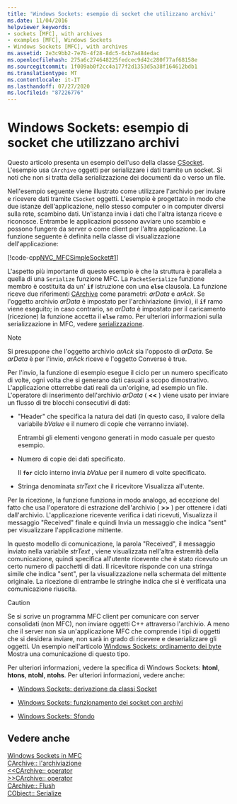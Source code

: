 ```yaml
---
title: 'Windows Sockets: esempio di socket che utilizzano archivi'
ms.date: 11/04/2016
helpviewer_keywords:
- sockets [MFC], with archives
- examples [MFC], Windows Sockets
- Windows Sockets [MFC], with archives
ms.assetid: 2e3c9bb2-7e7b-4f28-8dc5-6cb7a484edac
ms.openlocfilehash: 275a6c274648225fedcec9d42c280f77af68158e
ms.sourcegitcommit: 1f009ab0f2cc4a177f2d1353d5a38f164612bdb1
ms.translationtype: MT
ms.contentlocale: it-IT
ms.lasthandoff: 07/27/2020
ms.locfileid: "87226776"
---
```

# <a name="windows-sockets-example-of-sockets-using-archives"></a>Windows Sockets: esempio di socket che utilizzano archivi

Questo articolo presenta un esempio dell'uso della classe [CSocket](../mfc/reference/csocket-class.md). L'esempio usa `CArchive` oggetti per serializzare i dati tramite un socket. Si noti che non si tratta della serializzazione dei documenti da o verso un file.

Nell'esempio seguente viene illustrato come utilizzare l'archivio per inviare e ricevere dati tramite `CSocket` oggetti. L'esempio è progettato in modo che due istanze dell'applicazione, nello stesso computer o in computer diversi sulla rete, scambino dati. Un'istanza invia i dati che l'altra istanza riceve e riconosce. Entrambe le applicazioni possono avviare uno scambio e possono fungere da server o come client per l'altra applicazione. La funzione seguente è definita nella classe di visualizzazione dell'applicazione:

[!code-cpp[NVC_MFCSimpleSocket#1](../mfc/codesnippet/cpp/windows-sockets-example-of-sockets-using-archives_1.cpp)]

L'aspetto più importante di questo esempio è che la struttura è parallela a quella di una `Serialize` funzione MFC. La `PacketSerialize` funzione membro è costituita da un' **`if`** istruzione con una **`else`** clausola. La funzione riceve due riferimenti [CArchive](../mfc/reference/carchive-class.md) come parametri: *arData* e *arAck*. Se l'oggetto archivio *arData* è impostato per l'archiviazione (invio), il **`if`** ramo viene eseguito; in caso contrario, se *arData* è impostato per il caricamento (ricezione) la funzione accetta il **`else`** ramo. Per ulteriori informazioni sulla serializzazione in MFC, vedere [serializzazione](../mfc/how-to-make-a-type-safe-collection.md).

> [!NOTE]
> Si presuppone che l'oggetto archivio *arAck* sia l'opposto di *arData*. Se *arData* è per l'invio, *arAck* riceve e l'oggetto Converse è true.

Per l'invio, la funzione di esempio esegue il ciclo per un numero specificato di volte, ogni volta che si generano dati casuali a scopo dimostrativo. L'applicazione otterrebbe dati reali da un'origine, ad esempio un file. L'operatore di inserimento dell'archivio *arData* ( **<<** ) viene usato per inviare un flusso di tre blocchi consecutivi di dati:

- "Header" che specifica la natura dei dati (in questo caso, il valore della variabile *bValue* e il numero di copie che verranno inviate).

   Entrambi gli elementi vengono generati in modo casuale per questo esempio.

- Numero di copie dei dati specificato.

   Il **`for`** ciclo interno invia *bValue* per il numero di volte specificato.

- Stringa denominata *strText* che il ricevitore Visualizza all'utente.

Per la ricezione, la funzione funziona in modo analogo, ad eccezione del fatto che usa l'operatore di estrazione dell'archivio ( **>>** ) per ottenere i dati dall'archivio. L'applicazione ricevente verifica i dati ricevuti, Visualizza il messaggio "Received" finale e quindi Invia un messaggio che indica "sent" per visualizzare l'applicazione mittente.

In questo modello di comunicazione, la parola "Received", il messaggio inviato nella variabile *strText* , viene visualizzata nell'altra estremità della comunicazione, quindi specifica all'utente ricevente che è stato ricevuto un certo numero di pacchetti di dati. Il ricevitore risponde con una stringa simile che indica "sent", per la visualizzazione nella schermata del mittente originale. La ricezione di entrambe le stringhe indica che si è verificata una comunicazione riuscita.

> [!CAUTION]
> Se si scrive un programma MFC client per comunicare con server consolidati (non MFC), non inviare oggetti C++ attraverso l'archivio. A meno che il server non sia un'applicazione MFC che comprende i tipi di oggetti che si desidera inviare, non sarà in grado di ricevere e deserializzare gli oggetti. Un esempio nell'articolo [Windows Sockets: ordinamento dei byte](../mfc/windows-sockets-byte-ordering.md) Mostra una comunicazione di questo tipo.

Per ulteriori informazioni, vedere la specifica di Windows Sockets: **htonl**, **htons**, **ntohl**, **ntohs**. Per ulteriori informazioni, vedere anche:

- [Windows Sockets: derivazione da classi Socket](../mfc/windows-sockets-deriving-from-socket-classes.md)

- [Windows Sockets: funzionamento dei socket con archivi](../mfc/windows-sockets-how-sockets-with-archives-work.md)

- [Windows Sockets: Sfondo](../mfc/windows-sockets-background.md)

## <a name="see-also"></a>Vedere anche

[Windows Sockets in MFC](../mfc/windows-sockets-in-mfc.md)<br/>
[CArchive:: l'archiviazione](../mfc/reference/carchive-class.md#isstoring)<br/>
[ <<CArchive:: operator](../mfc/reference/carchive-class.md#operator_lt_lt)<br/>
[ >>CArchive:: operator](../mfc/reference/carchive-class.md#operator_lt_lt)<br/>
[CArchive:: Flush](../mfc/reference/carchive-class.md#flush)<br/>
[CObject:: Serialize](../mfc/reference/cobject-class.md#serialize)
